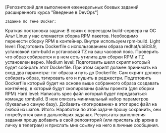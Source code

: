 [Репозиторий для выполнения еженедельных боевых заданий расширенного курса "Введение в DevOps"]
    
    
    Задание по теме Docker:
Краткая постановка задачи:
В связи с переездом build-сервера на ОС Альт Linux у нас сломается сборка RPM пакетов. Необходимо перенести сборку RPM в контейнер. Внутри используем rpm-build.
Light level:
Подготовить Dockerfile с использованием образа redhat/ubi8:8.9, установкой rpm-build и установкой TZ на ваш часовой пояс.
Проверить что образ собирается и в нем есть утилита для сборки RPM и TZ установлен верно.
Medium level:
Подготовить шелл скрипт который будет собирать этот Dockerfile. При этом скрипт должен принимать на вход два параметра: тэг образа и путь до Dockerfile. Сам скрипт должен собирать образ, тэгировать его и пушить в реджестри.
Подготовить Dockerfile который будет на основе выше собранного образа создавать контейнер, в который будут скопированы файлы проекта (для сборки RPM)
Hard level:
Написать spec файл который будет передаваться команде rpmbuild. В нем описать минимальный набор параметров (буквально самую базу). Добавить «логирование» в этот spec файл на любой из шагов.
Итого:
Наработки по этой задаче прошу сохранить, они потребуются вам в дальнейших задачах.
Результаты выполнения задания прошу добавить в свой репозиторий (или прислать zip архив в личку в телеграм) и прислать мне ссылку на него в личные сообщения.

